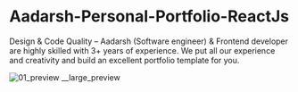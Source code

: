 # Aadarsh-Personal-Portfolio-ReactJs
Design &amp; Code Quality – Aadarsh (Software engineer) &amp; Frontend developer are highly skilled with 3+ years of experience. We put all our experience and creativity and build an excellent portfolio template for you.

![01_preview __large_preview](https://github.com/aadarsh0001)


